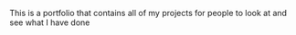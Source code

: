 This is a portfolio that contains all of my projects for people to look at and see what I have done
